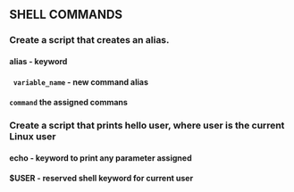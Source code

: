 ## SHELL COMMANDS

### Create a script that creates an alias.

#### alias - keyword
#### <code> variable_name</code> - new command alias
#### <code>command</code> the assigned commans


### Create a script that prints hello user, where user is the current Linux user
#### echo - keyword to print any parameter assigned 
#### $USER - reserved shell keyword for current user

